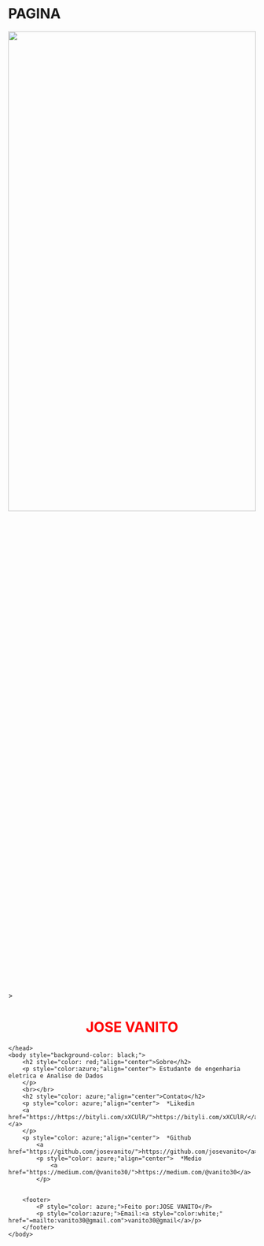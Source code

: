 # PAGINA
<html>
    <head>
        <title>Analise de Dados</title>
        <link rel="stylesheet" href="css/style.css"/>
        <meta name ='viewport' content="width=device-width,initial-scale=1.0,maximum-scale=1.0">
    </head>
    <img src="C:\Users\akira\Desktop\site\foto\image.dados.jpg"height=50% width="100%"></html>>
    <h1 style="color: red;"align='center'> JOSE VANITO</h1>
    
    </head>
    <body style="background-color: black;">
        <h2 style="color: red;"align="center">Sobre</h2>
        <p style="color:azure;"align="center"> Estudante de engenharia eletrica e Analise de Dados
        </p>
        <br></br>
        <h2 style="color: azure;"align="center">Contato</h2>
        <p style="color: azure;"align="center">  *Likedin
        <a href="https://https://bityli.com/xXCUlR/">https://bityli.com/xXCUlR/</a> </a>
        </p>
        <p style="color: azure;"align="center">  *Github
            <a href="https://github.com/josevanito/">https://github.com/josevanito</a>
            <p style="color: azure;"align="center">  *Medio
                <a href="https://medium.com/@vanito30/">https://medium.com/@vanito30</a>
            </p>


        <footer>
            <P style="color: azure;">Feito por:JOSE VANITO</P>
            <p style="color:azure;">Email:<a style="color:white;" href="=mailto:vanito30@gmail.com">vanito30@gmail</a>/p>
        </footer>
    </body>
</html>
